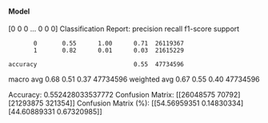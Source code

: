 #### Model
[0 0 0 ... 0 0 0]
Classification Report:
              precision    recall  f1-score   support

           0       0.55      1.00      0.71  26119367
           1       0.82      0.01      0.03  21615229

    accuracy                           0.55  47734596
   macro avg       0.68      0.51      0.37  47734596
weighted avg       0.67      0.55      0.40  47734596

Accuracy: 0.552428033537772
Confusion Matrix:
[[26048575    70792]
 [21293875   321354]]
Confusion Matrix (%):
[[54.56959351  0.14830334]
 [44.60889331  0.67320985]]
